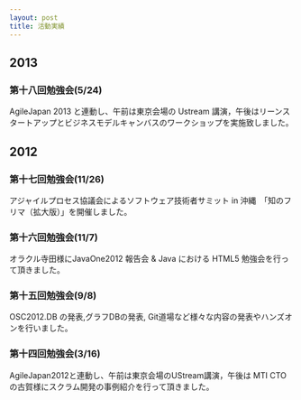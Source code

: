 ```yaml
---
layout: post
title: 活動実績
---
```


2013
--------------------------------------------------------------------------------

### 第十八回勉強会(5/24)

AgileJapan 2013 と連動し、午前は東京会場の Ustream 講演，午後はリーンスタートアップとビジネスモデルキャンバスのワークショップを実施致しました。

2012
--------------------------------------------------------------------------------

### 第十七回勉強会(11/26)

アジャイルプロセス協議会によるソフトウェア技術者サミット in 沖縄　「知のフリマ（拡大版）」を開催しました。

### 第十六回勉強会(11/7)

オラクル寺田様にJavaOne2012 報告会 & Java における HTML5 勉強会を行って頂きました。

### 第十五回勉強会(9/8)

OSC2012.DB の発表,グラフDBの発表, Git道場など様々な内容の発表やハンズオンを行いました。

### 第十四回勉強会(3/16)

AgileJapan2012と連動し、午前は東京会場のUStream講演，午後は MTI CTO の古賀様にスクラム開発の事例紹介を行って頂きました。
